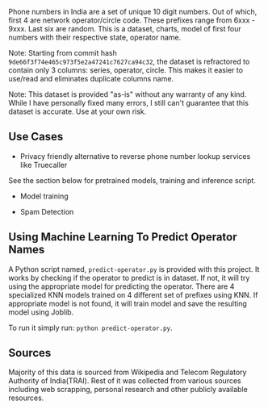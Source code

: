 Phone numbers in India are a set of unique 10 digit numbers. Out of which, first 4 are network operator/circle code. These prefixes range from 6xxx - 9xxx. Last six are random. This is a dataset, charts, model of first four numbers with their respective state, operator name.

Note: Starting from commit hash `9de66f3f74e465c973f5e2a47241c7627ca94c32`, the dataset is refractored to contain only 3 columns: series, operator, circle. This makes it easier to use/read and eliminates duplicate columns name.

Note: This dataset is provided "as-is" without any warranty of any kind. While I have personally fixed many errors, I still can't guarantee that this dataset is accurate. Use at your own risk.


## Use Cases

- Privacy friendly alternative to reverse phone number lookup services like Truecaller

See the section below for pretrained models, training and inference script.

- Model training

- Spam Detection

## Using Machine Learning To Predict Operator Names

A Python script named, `predict-operator.py` is provided with this project. It works by checking if the operator to predict is in dataset. If not, it will try using the appropriate model for predicting the operator. There are 4 specialized KNN models trained on 4 different set of prefixes using KNN. If appropriate model is not found, it will train model and save the resulting model using Joblib.

To run it simply run: `python predict-operator.py`. 
 
## Sources

Majority of this data is sourced from Wikipedia and Telecom Regulatory Authority of India(TRAI). Rest of it was collected from various sources including web scrapping, personal research and other publicly available resources.
